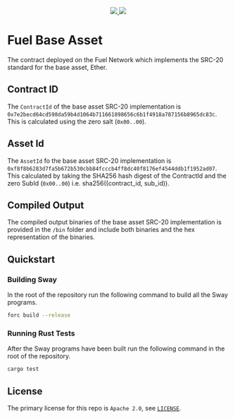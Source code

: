 <p align="center">
    <a href="https://crates.io/crates/forc/0.56.0" alt="forc">
        <img src="https://img.shields.io/badge/forc-v0.56.0-orange" />
    </a>
    <a href="https://crates.io/crates/fuel-core/0.24.2" alt="fuel-core">
        <img src="https://img.shields.io/badge/fuel--core-v0.24.2-blue" />
    </a>
</p>

# Fuel Base Asset

The contract deployed on the Fuel Network which implements the SRC-20 standard for the base asset, Ether.

## Contract ID

The `ContractId` of the base asset SRC-20 implementation is `0x7e2becd64cd598da59b4d1064b711661898656c6b1f4918a787156b8965dc83c`. This is calculated using the zero salt (`0x00..00`).

## Asset Id

The `AssetId` fo the base asset SRC-20 implementation is `0xf8f8b6283d7fa5b672b530cbb84fcccb4ff8dc40f8176ef4544ddb1f1952ad07`. This calculated by taking the SHA256 hash digest of the ContractId and the zero SubId (`0x00..00`) i.e. sha256((contract_id, sub_id)).

## Compiled Output

The compiled output binaries of the base asset SRC-20 implementation is provided in the `/bin` folder and include both binaries and the hex representation of the binaries.

## Quickstart

### Building Sway

In the root of the repository run the following command to build all the Sway programs.

```bash
forc build --release
```

### Running Rust Tests

After the Sway programs have been built run the following command in the root of the repository.

```bash
cargo test
```

## License

The primary license for this repo is `Apache 2.0`, see [`LICENSE`](../../LICENSE).
